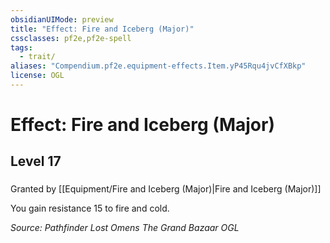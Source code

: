 ```yaml
---
obsidianUIMode: preview
title: "Effect: Fire and Iceberg (Major)"
cssclasses: pf2e,pf2e-spell
tags:
  - trait/
aliases: "Compendium.pf2e.equipment-effects.Item.yP45Rqu4jvCfXBkp"
license: OGL
---
```

# Effect: Fire and Iceberg (Major)
## Level 17
### 






Granted by [[Equipment/Fire and Iceberg (Major)|Fire and Iceberg (Major)]]

You gain resistance 15 to fire and cold.

*Source: Pathfinder Lost Omens The Grand Bazaar*
*OGL*